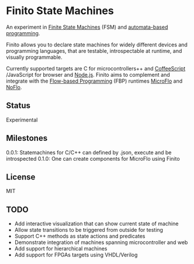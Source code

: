 Finito State Machines
====================
An experiment in [Finite State Machines](http://en.wikipedia.org/wiki/Finite-state_machine)
(FSM) and [automata-based programming](http://en.wikipedia.org/wiki/Automata-based_programming).

Finito allows you to declare state machines for widely different devices and programming
languages, that are testable, introspectable at runtime, and visually programmable.

Currently supported targets are C for microcontrollers++ and [CoffeeScript](http://coffeescript.org/)
/JavaScript for browser and [Node.js](http://nodejs.org).
Finito aims to complement and integrate with the
[Flow-based Programming](http://en.wikipedia.org/wiki/Flow-based_programming)
(FBP) runtimes [MicroFlo](http://microflo.org) and [NoFlo](http://noflojs.org).


Status
-------
Experimental

Milestones
-----------
0.0.1: Statemachines for C/C++ can defined by .json, execute and be introspected
0.1.0: One can create components for MicroFlo using Finito

License
--------
MIT

TODO
-----
* Add interactive visualization that can show current state of machine
* Allow state transitions to be triggered from outside for testing
* Support C++ methods as state actions and predicates
* Demonstrate integration of machines spanning microcontroller and web
* Add support for hierarchical machines
* Add support for FPGAs targets using VHDL/Verilog
